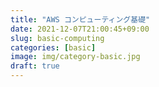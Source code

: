 ```yaml
---
title: "AWS コンピューティング基礎"
date: 2021-12-07T21:00:45+09:00
slug: basic-computing
categories: [basic]
image: img/category-basic.jpg
draft: true
---
```


